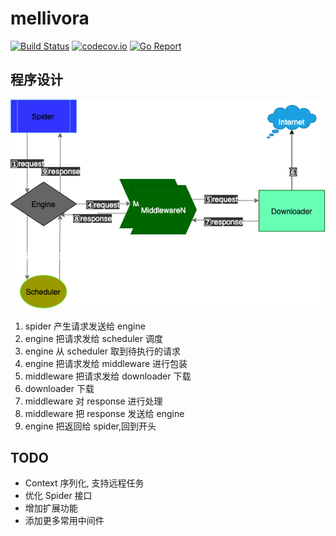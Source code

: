 # mellivora

[![Build Status][1]][2] [![codecov.io][3]][4] [![Go Report][5]][6]

[1]: https://github.com/open-mellivora/mellivora/workflows/Go/badge.svg "Build Status badge"
[2]: https://github.com/open-mellivora/mellivora/workflows/Go/badge.svg "Action Build Status"
[3]: https://codecov.io/github/open-mellivora/mellivora/coverage.svg?branch=master "Coverage badge"
[4]: https://codecov.io/github/open-mellivora/mellivora?branch=master "Codecov Status"
[5]: https://goreportcard.com/badge/github.com/open-mellivora/mellivora "Go Report badge"
[6]: https://goreportcard.com/report/github.com/open-mellivora/mellivora "Go Report"

## 程序设计

![](document/mini_spider.png)

1. spider 产生请求发送给 engine
2. engine 把请求发给 scheduler 调度
3. engine 从 scheduler 取到待执行的请求
4. engine 把请求发给 middleware 进行包装
5. middleware 把请求发给 downloader 下载
6. downloader 下载
7. middleware 对 response 进行处理
8. middleware 把 response 发送给 engine
9. engine 把返回给 spider,回到开头

## TODO

- Context 序列化, 支持远程任务
- 优化 Spider 接口
- 增加扩展功能
- 添加更多常用中间件
